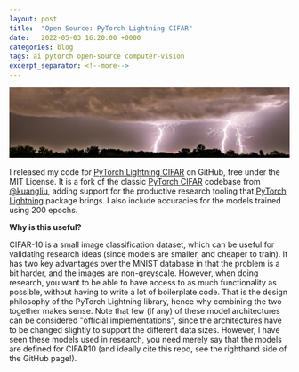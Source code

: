 ```yaml
---
layout: post
title:  "Open Source: PyTorch Lightning CIFAR"
date:   2022-05-03 16:20:00 +0000
categories: blog
tags: ai pytorch open-source computer-vision
excerpt_separator: <!--more-->
---
```


![](/assets/lightning.png)


I released my code for [PyTorch Lightning CIFAR](https://github.com/Wheest/pytorch-lightning-cifar/tree/master) on GitHub, free under the MIT License.
It is a fork of the classic [PyTorch CIFAR](https://github.com/kuangliu/pytorch-cifar) codebase from [@kuangliu](https://github.com/kuangliu), adding support for the productive research tooling that [PyTorch Lightning](https://www.pytorchlightning.ai/) package brings.
I also include accuracies for the models trained using 200 epochs.

<!--more-->

**Why is this useful?**

CIFAR-10 is a small image classification dataset, which can be useful for validating research ideas (since models are smaller, and cheaper to train).
It has two key advantages over the MNIST database in that the problem is a bit harder, and the images are non-greyscale.
However, when doing research, you want to be able to have access to as much functionality as possible, without having to write a lot of boilerplate code.
That is the design philosophy of the PyTorch Lightning library, hence why combining the two together makes sense.
Note that few (if any) of these model architectures can be considered "official implementations", since the architectures have to be changed slightly to support the different data sizes.
However, I have seen these models used in research, you need merely say that the models are defined for CIFAR10 (and ideally cite this repo, see the righthand side of the GitHub page!).

